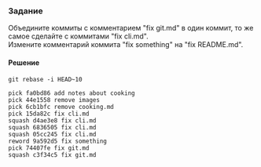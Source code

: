 ### Задание
Объедините коммиты с комментарием "fix git.md" в один коммит, то же самое сделайте с коммитами "fix cli.md".\
Измените комментарий коммита "fix something" на "fix README.md".

#### Решение
```git rebase -i HEAD~10```

```
pick fa0bd86 add notes about cooking
pick 44e1558 remove images
pick 6cb1bfc remove cooking.md
pick 15da82c fix cli.md
squash d4ae3e8 fix cli.md
squash 6836505 fix cli.md
squash 05cc245 fix cli.md
reword 9a592d5 fix something
pick 74407fe fix git.md
squash c3f34c5 fix git.md
```
